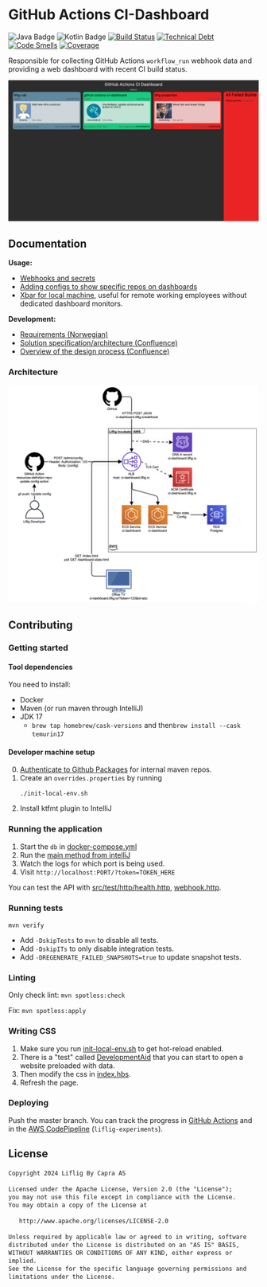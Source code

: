 # GitHub Actions CI-Dashboard

![Java Badge](https://img.shields.io/badge/java-17-blue?logo=java)
![Kotlin Badge](https://img.shields.io/badge/kotlin--blue?logo=kotlin)
[![Build Status](https://github.com/capralifecycle/github-actions-ci-dashboard/actions/workflows/ci.yaml/badge.svg)](https://github.com/capralifecycle/github-actions-ci-dashboard/actions/workflows/ci.yaml)
[![Technical Debt](https://sonarcloud.io/api/project_badges/measure?project=capralifecycle_github-actions-ci-dashboard&metric=sqale_index&token=c098b4d25bf2f8a05ee55cb9aeb4b84eb1329689)](https://sonarcloud.io/summary/new_code?id=capralifecycle_github-actions-ci-dashboard)
[![Code Smells](https://sonarcloud.io/api/project_badges/measure?project=capralifecycle_github-actions-ci-dashboard&metric=code_smells&token=c098b4d25bf2f8a05ee55cb9aeb4b84eb1329689)](https://sonarcloud.io/summary/new_code?id=capralifecycle_github-actions-ci-dashboard)
[![Coverage](https://sonarcloud.io/api/project_badges/measure?project=capralifecycle_github-actions-ci-dashboard&metric=coverage&token=c098b4d25bf2f8a05ee55cb9aeb4b84eb1329689)](https://sonarcloud.io/summary/new_code?id=capralifecycle_github-actions-ci-dashboard)

Responsible for collecting GitHub Actions `workflow_run` webhook data and providing a web dashboard with recent CI build
status.

![Screenshot](docs/dashboard-screenshot.png)

## Documentation

**Usage:**
- [Webhooks and secrets](docs/webhooks-and-secrets.md)
- [Adding configs to show specific repos on dashboards](docs/admin-config.md)
- [Xbar for local machine](docs/Xbar-plugin.md), useful for remote working employees without dedicated dashboard monitors.

**Development:**
- [Requirements (Norwegian)](./docs/requirements.md)
- [Solution specification/architecture (Confluence)](https://liflig.atlassian.net/l/cp/Qc1oFmJF)
- [Overview of the design process (Confluence)](https://liflig.atlassian.net/wiki/x/PgBSDg)

### Architecture

![AWS infra architecture](./docs/infrastructure-architecture.png)

## Contributing

### Getting started

#### Tool dependencies

You need to install:

- Docker
- Maven (or run maven through IntelliJ)
- JDK 17
  - `brew tap homebrew/cask-versions` and then`brew install --cask temurin17`

#### Developer machine setup

0. [Authenticate to Github Packages](https://docs.github.com/en/packages/working-with-a-github-packages-registry/working-with-the-apache-maven-registry)
   for internal maven
   repos.
1. Create an `overrides.properties` by running
    ```shell
    ./init-local-env.sh
    ```
3. Install ktfmt plugin to IntelliJ

### Running the application

1. Start the `db` in [docker-compose.yml](./docker-compose.yml)
2. Run the [main method from intelliJ](./src/main/kotlin/no/liflig/cidashboard/Main.kt)
3. Watch the logs for which port is being used.
4. Visit `http://localhost:PORT/?token=TOKEN_HERE`

You can test the API
with [src/test/http/health.http](src/test/http/health.http), [webhook.http](src/test/http/webhook.http).

### Running tests

```shell
mvn verify
```

- Add `-DskipTests` to `mvn` to disable all tests.
- Add `-DskipITs` to only disable integration tests.
- Add `-DREGENERATE_FAILED_SNAPSHOTS=true` to update snapshot tests.

### Linting

Only check lint: `mvn spotless:check`

Fix: `mvn spotless:apply`

### Writing CSS

1. Make sure you run [init-local-env.sh](./init-local-env.sh) to get hot-reload enabled.
2. There is a "test" called [DevelopmentAid](./src/test/kotlin/acceptancetests/DevelopmentAid.kt) that you can start to
open a website preloaded with data.
3. Then modify the css in [index.hbs](./src/main/resources/handlebars-htmx-templates/index.hbs).
4. Refresh the page.

### Deploying

Push the master branch.
You can track the progress
in [GitHub Actions](https://github.com/capralifecycle/github-actions-ci-dashboard/actions/workflows/ci.yaml)
and in
the [AWS CodePipeline](https://eu-west-1.console.aws.amazon.com/codesuite/codepipeline/pipelines/experiments-apps/view?region=eu-west-1) (`liflig-experiments`).

## License

```text
Copyright 2024 Liflig By Capra AS

Licensed under the Apache License, Version 2.0 (the "License");
you may not use this file except in compliance with the License.
You may obtain a copy of the License at

   http://www.apache.org/licenses/LICENSE-2.0

Unless required by applicable law or agreed to in writing, software
distributed under the License is distributed on an "AS IS" BASIS,
WITHOUT WARRANTIES OR CONDITIONS OF ANY KIND, either express or implied.
See the License for the specific language governing permissions and
limitations under the License.
```
